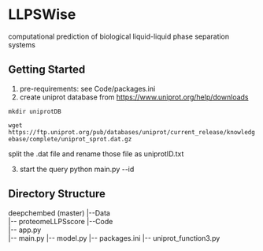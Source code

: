 # LLPSWise
computational prediction of biological liquid-liquid phase separation systems

## Getting Started
1. pre-requirements:
see Code/packages.ini
2. create uniprot database from https://www.uniprot.org/help/downloads

``mkdir uniprotDB``

``wget https://ftp.uniprot.org/pub/databases/uniprot/current_release/knowledgebase/complete/uniprot_sprot.dat.gz``

split the .dat file and rename those file as uniprotID.txt

3. start the query
python main.py --id <uniprotID>

## Directory Structure
   deepchembed (master)
|--Data  
   |-- proteomeLLPSscore
|--Code  
   |-- app.py                       
   |-- main.py
   |-- model.py
   |-- packages.ini
   |-- uniprot_function3.py
